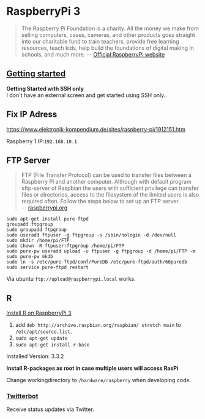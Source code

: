 # RaspberryPi 3
> The Raspberry Pi Foundation is a charity. All the money we make from selling computers, cases, cameras, and other products goes straight into our charitable fund to train teachers, provide free learning resources, teach kids, help build the foundations of digital making in schools, and much more.
> -- [Official RaspberryPi website](www.raspberrypi.org/)


## [Getting started](./getting_started_ssh_only.md)
**Getting Started with SSH only**  
I don't have an external screen and get started using SSH only..  


## **Fix IP Adress**
https://www.elektronik-kompendium.de/sites/raspberry-pi/1912151.htm

Raspberry 1 IP:`192.168.10.1`

## FTP Server
> FTP (File Transfer Protocol) can be used to transfer files between a Raspberry Pi and another computer. Although with default program sftp-server of Raspbian the users with sufficient privilege can transfer files or directories, access to the filesystem of the limited users is also required often. Follow the steps below to set up an FTP server.  
> -- [raspberrypi.org](https://www.raspberrypi.org/documentation/remote-access/ftp.md)

```
sudo apt-get install pure-ftpd
groupadd ftpgroup
sudo groupadd ftpgroup
sudo useradd ftpuser -g ftpgroup -s /sbin/nologin -d /dev/null
sudo mkdir /home/pi/FTP
sudo chown -R ftpuser:ftpgroup /home/pi/FTP
sudo pure-pw useradd upload -u ftpuser -g ftpgroup -d /home/pi/FTP -m
sudo pure-pw mkdb
sudo ln -s /etc/pure-ftpd/conf/PureDB /etc/pure-ftpd/auth/60puredb
sudo service pure-ftpd restart

```

Via ubuntu `ftp://upload@raspberrypi.local` works.  

## R

[Install R on RaspberryPi 3](http://raspberrypi.stackexchange.com/a/55216)

1. add `deb http://archive.raspbian.org/raspbian/ stretch main` to `/etc/apt/source.list`.
2. `sudo apt-get update`
3. `sudo apt-get install r-base`

Installed Version: 3.3.2

**Install R-packages as root in case multiple users will access RasPi**

Change workingdirectory to `/hardware/raspberry` when developing code.  


### [Twitterbot](./tools/twitterbot.md)
Receive status updates via Twitter.